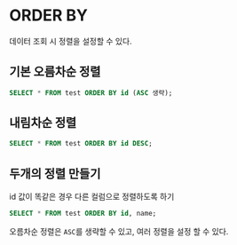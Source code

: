 # ORDER BY

데이터 조회 시 정렬을 설정할 수 있다.

## 기본 오름차순 정렬

```sql
SELECT * FROM test ORDER BY id (ASC 생략);
```

## 내림차순 정렬

```sql
SELECT * FROM test ORDER BY id DESC;
```

## 두개의 정렬 만들기
id 값이 똑같은 경우 다른 컬럼으로 정렬하도록 하기
```sql
SELECT * FROM test ORDER BY id, name;
```

오름차순 정렬은 `ASC`를 생략할 수 있고, 여러 정렬을 설정 할 수 있다.
